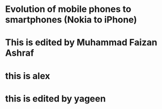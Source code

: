 # Evolution of mobile phones to smartphones (Nokia to iPhone)
# This is edited by Muhammad Faizan Ashraf
# this is alex
# this is edited by yageen

